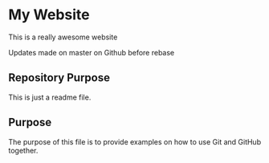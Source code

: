 # My Website

This is a really awesome website

Updates made on master on Github before rebase 

## Repository Purpose 

This is just a readme file.

## Purpose

The purpose of this file is to provide examples 
on how to use Git and GitHub together.
